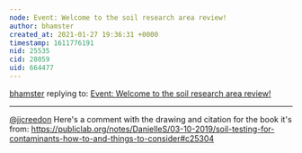 ```yaml
---
node: Event: Welcome to the soil research area review!
author: bhamster
created_at: 2021-01-27 19:36:31 +0000
timestamp: 1611776191
nid: 25535
cid: 28059
uid: 664477
---
```




[bhamster](../profile/bhamster) replying to: [Event: Welcome to the soil research area review!](../notes/bhamster/01-25-2021/event-welcome-to-the-soil-research-area-review)

----
[@jjcreedon](/profile/jjcreedon)  Here's a comment with the drawing and citation for the book it's from: https://publiclab.org/notes/DanielleS/03-10-2019/soil-testing-for-contaminants-how-to-and-things-to-consider#c25304

